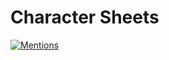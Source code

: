 # Character Sheets

[![Mentions](https://img.youtube.com/vi/2TN5_knEjxs/0.jpg)](https://youtu.be/2TN5_knEjxs)